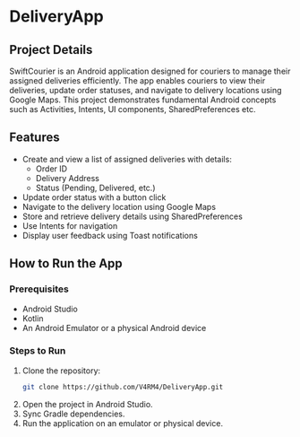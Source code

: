 # DeliveryApp

## Project Details

SwiftCourier is an Android application designed for couriers to manage their assigned deliveries efficiently. The app enables couriers to view their deliveries, update order statuses, and navigate to delivery locations using Google Maps. This project demonstrates fundamental Android concepts such as Activities, Intents, UI components, SharedPreferences etc.

## Features

- Create and view a list of assigned deliveries with details:
  - Order ID
  - Delivery Address
  - Status (Pending, Delivered, etc.)
- Update order status with a button click
- Navigate to the delivery location using Google Maps
- Store and retrieve delivery details using SharedPreferences
- Use Intents for navigation
- Display user feedback using Toast notifications

## How to Run the App

### Prerequisites

- Android Studio
- Kotlin
- An Android Emulator or a physical Android device

### Steps to Run

1. Clone the repository:
   ```bash
   git clone https://github.com/V4RM4/DeliveryApp.git
   ```
2. Open the project in Android Studio.
3. Sync Gradle dependencies.
4. Run the application on an emulator or physical device.

